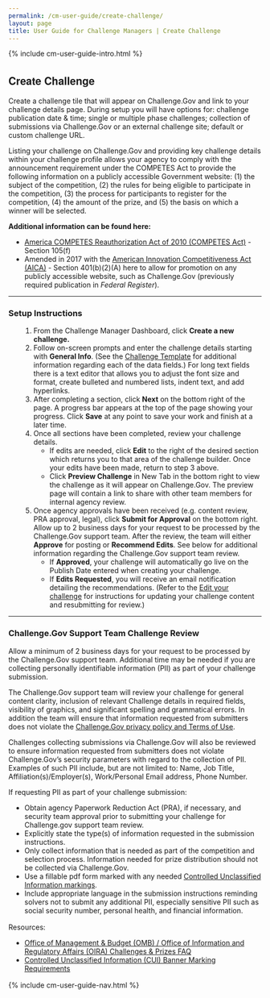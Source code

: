 ```yaml
---
permalink: /cm-user-guide/create-challenge/
layout: page
title: User Guide for Challenge Managers | Create Challenge
---
```

<div class="res-sec">
  <div class="grid-row ">
    <div class="grid-col-12">{% include cm-user-guide-intro.html %}</div>
  </div>
  <div class="grid-row grid-gap usa-typo">
    <div class="grid-col-12 usa-padding-bottom-10 usa-padding-bottom-30 padding-x-0">
      <div class="bg-secondary-lighter text-center">
        <h2 class="margin-bottom-0">Create Challenge</h2>
      </div>
    </div>
  </div>
  <div class="grid-row grid-gap justify-content-between">
    <div class="grid-col-7">
      <div class="usa-prose">
       <p>Create a challenge tile that will appear on Challenge.Gov and link to your challenge details page. During setup you will have options for: challenge publication date & time; single or multiple phase challenges; collection of submissions via Challenge.Gov or an external challenge site; default or custom challenge URL.</p>
       <p>Listing your challenge on Challenge.Gov and providing key challenge details within your challenge profile allows your agency to comply with the announcement requirement under the COMPETES Act to provide the following information on a publicly accessible Government website: (1) the subject of the competition, (2) the rules for being eligible to participate in the competition, (3) the process for participants to register for the competition, (4) the amount of the prize, and (5) the basis on which a winner will be selected.</p>
       <p><b>Additional information can be found here:</b></p>
       <ul>
        <li><a href="https://www.congress.gov/111/plaws/publ358/PLAW-111publ358.pdf" target="_blank" rel="noopener">America COMPETES Reauthorization Act of 2010 (COMPETES Act)</a> - Section 105(f)</li>
        <li>Amended in 2017 with the <a href="https://www.congress.gov/bill/114th-congress/senate-bill/3084/text" target="_blank" rel="noopener">American Innovation Competitiveness Act (AICA)</a> - Section 401(b)(2)(A) here to allow for promotion on any publicly accessible website, such as Challenge.Gov (previously required publication in <i>Federal Register</i>).</li>
      </ul>
      <hr>
      <h3 class="margin-top-0">Setup Instructions</h3>
      <ol>
        <li class="font-bolder"><span>From the Challenge Manager Dashboard, click <b>Create a new challenge.</b></span></li>
        <li class="font-bolder"><span>Follow on-screen prompts and enter the challenge details starting with <b>General Info</b>. (See the <a href="https://www.challenge.gov/cm-user-guide/challenge-listing-data-fields/" target="_blank" rel="noopener">Challenge Template</a> for additional information regarding each of the data fields.) For long text fields there is a text editor that allows you to adjust the font size and format, create bulleted and numbered lists, indent text, and add hyperlinks.</span></li>
        <li class="font-bolder"><span>After completing a section, click <b>Next</b> on the bottom right of the page. A progress bar appears at the top of the page showing your progress. Click <b>Save</b> at any point to save your work and finish at a later time.</span></li>
        <li class="font-bolder"><span>Once all sections have been completed, review your challenge details.
          <ul>
            <li>If edits are needed, click <b>Edit</b> to the right of the desired section which returns you to that area of the challenge builder. Once your edits have been made, return to step 3 above.</li>
            <li>Click <b>Preview Challenge</b> in New Tab in the bottom right to view the challenge as it will appear on Challenge.Gov. The preview page will contain a link to share with other team members for internal agency review.</li>
          </ul></span></li>
          <li class="font-bolder"><span>Once agency approvals have been received (e.g. content review, PRA approval, legal), click <b>Submit for Approval</b> on the bottom right. Allow up to 2 business days for your request to be processed by the Challenge.Gov support team. After the review, the team will either <b>Approve</b> for posting or <b>Recommend Edits</b>. See below for additional information regarding the Challenge.Gov support team review.
            <ul>
              <li>If <b>Approved</b>, your challenge will automatically go live on the Publish Date entered when creating your challenge.</li>
              <li>If <b>Edits Requested</b>, you will receive an email notification detailing the recommendations. (Refer to the <a href="https://www.challenge.gov/cm-user-guide/edit-draft-challenge/">Edit your challenge</a> for instructions for updating your challenge content and resubmitting for review.)</li>
            </ul></span></li>
          </ol>
          <hr>
          <h3 class="margin-top-0">Challenge.Gov Support Team Challenge Review</h3>
          <p>Allow a minimum of 2 business days for your request to be processed by the Challenge.Gov support team.  Additional time may be needed if you are collecting personally identifiable information (PII) as part of your challenge submission.</p>
          <p>The Challenge.Gov support team will review your challenge for general content clarity, inclusion of relevant Challenge details in required fields, visibility of graphics, and significant spelling and grammatical errors. In addition the team will ensure that information requested from submitters does not violate the <a href="https://www.challenge.gov/privacy-policy/">Challenge.Gov privacy policy and Terms of Use</a>.</p>
          <p>Challenges collecting submissions via Challenge.Gov will also be reviewed to ensure information requested from submitters does not violate Challenge.Gov’s security parameters with regard to the collection of PII. Examples of such PII include, but are not limited to: Name, Job Title, Affiliation(s)/Employer(s), Work/Personal Email address, Phone Number.</p>
          <p>If requesting PII as part of your challenge submission:</p>
          <ul style="margin-bottom:1rem;">
            <li>Obtain agency Paperwork Reduction Act (PRA), if necessary, and security team approval prior to submitting your challenge for Challenge.gov support team review.</li>
            <li>Explicitly state the type(s) of information requested in the submission instructions.</li>
            <li>Only collect information that is needed as part of the competition and selection process. Information needed for prize distribution should not be collected via Challenge.Gov.</li>
            <li>Use a fillable pdf form marked with any needed <a href="https://www.archives.gov/files/cui/documents/20161206-cui-marking-handbook-v1-1-20190524.pdf">Controlled Unclassified Information markings</a>.</li>
            <li>Include appropriate language in the submission instructions reminding solvers not to submit any additional PII, especially sensitive PII such as social security number, personal health, and financial information.</li>
          </ul>
          <p>Resources:</p>
          <ul style="margin-bottom:1rem;">
            <li><a href="https://www.challenge.gov/assets/document-library/OIRA%20Challenge%20and%20Prizes%20FAQS.pdf">Office of Management &amp; Budget (OMB) / Office of Information and Regulatory Affairs (OIRA) Challenges &amp; Prizes FAQ</a></li>
            <li><a href="https://www.archives.gov/cui/registry/category-detail/privacy.html#authority-list">Controlled Unclassified Information (CUI) Banner Marking Requirements</a></li>
          </ul>
        </div>
      </div>
      <div class="grid-col-4">{% include cm-user-guide-nav.html %} </div>
    </div>
  </div>
  <style>
    .usa-prose ol{
      padding-left: 50px;
      margin-top: 0;
    }
    .usa-prose ol ul{
      margin-top: 0;
      margin-bottom: 0;
    }
    .usa-prose ul{
      padding-left: 2rem;
      margin-top: 0;
      margin-bottom: 1em;
    }
    .usa-prose ul li{
      max-width: 100%;
      margin-bottom: 0;
    }
    .usa-prose ol li:nth-child(4) {
        margin-bottom: 0;
    }
    .tablet\:grid-col-10 {
      flex: 0 1 auto;
      width: 100%;
    }
    .grid-container .usa-sidenav {
      margin-left: 0;
      margin-right: 0;
      padding-left: 0;
    }
    .grid-container .usa-sidenav__sublist {
      list-style-type: none;
      padding-left: 0;
      margin: 0;
      font-size: 1rem;
    }
    .usa-typo {
      font-family: Source Sans Pro Web,Helvetica Neue,Helvetica,Roboto,Arial,sans-serif;
    }
    .menu-title {
      text-indent: 1em;
      font-weight: 600;
    }
    .no-underline {
      text-decoration: none !important;
    }
    .child-link {
      text-indent: 2em;
      color: #757575;
      font-weight: 500;
    }
    .usa-sidenav__item a:not(.usa-current):hover {
      background-color: #f1f1f1;
    }

    .usa-sidenav__sublist .usa-sidenav__item a.inactive-link:hover,
    .usa-sidenav__item a.child-link.inactive-link:hover {
      color: #004c8c !important;
      font-weight: 400 !important;
      text-decoration: none !important;
    }

    .usa-sidenav__sublist a:not(.usa-current),
    .usa-sidenav__item a.child-link:not(.usa-current) {
      color: #757575 !important;
    }

    .usa-current {
      color: #205493 !important;
      font-weight: 600 !important;
    }

    .usa-sidenav__item a.child-link:not(.usa-current):hover {
      font-weight: 400 !important;
    }

    .usa-sidenav__item a[href=""]:hover {
      color: #205493 !important;
      font-weight: 400 !important;
    }

    .usa-sidenav__item a.menu-title:hover {
      background-color: transparent !important;
    }
  </style>